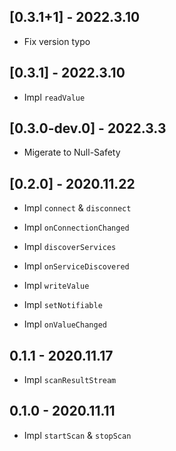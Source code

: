 ## [0.3.1+1] - 2022.3.10

- Fix version typo

## [0.3.1] - 2022.3.10

- Impl `readValue`

## [0.3.0-dev.0] - 2022.3.3

- Migerate to Null-Safety

## [0.2.0] - 2020.11.22

- Impl `connect` & `disconnect`
- Impl `onConnectionChanged`

- Impl `discoverServices`
- Impl `onServiceDiscovered`

- Impl `writeValue`

- Impl `setNotifiable`
- Impl `onValueChanged`

## 0.1.1 - 2020.11.17

* Impl `scanResultStream`

## 0.1.0 - 2020.11.11

* Impl `startScan` & `stopScan`
